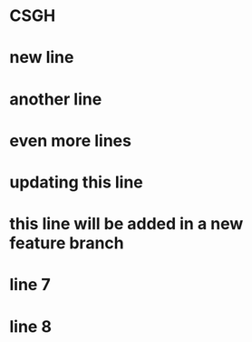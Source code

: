# CSGH
# new line
# another line
# even more lines
# updating this line
# this line will be added in a new feature branch
# line 7 
# line 8
